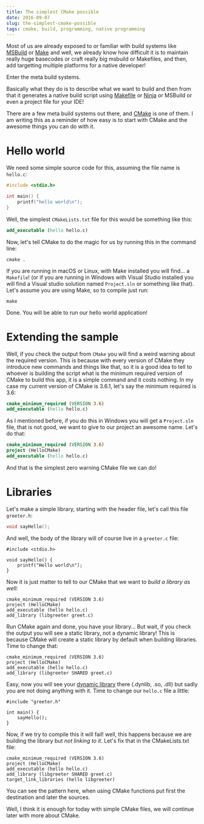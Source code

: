 ```yaml
---
title: The simplest CMake possible
date: 2016-09-07
slug: the-simplest-cmake-possible
tags: cmake, build, programming, native programming
---
```


Most of us are already exposed to or familiar with build systems like [MSBuild](https://en.wikipedia.org/wiki/MSBuild) or [Make](https://www.gnu.org/software/make/) and well, we already know how difficult it is to maintain really huge basecodes or craft really big msbuild or Makefiles, and then, add targetting multiple platforms for a native developer!

Enter the meta build systems.

Basically what they do is to describe what we want to build and then from that it generates a native build script using [Makefile](http://www.cs.colby.edu/maxwell/courses/tutorials/maketutor/) or [Ninja](https://ninja-build.org/) or MSBuild or even a project file for your IDE!

There are a few meta build systems out there, and [CMake](https://cmake.org/) is one of them. I am writing this as a reminder of how easy is to start with CMake and the awesome things you can do with it.

# Hello world

We need some simple source code for this, assuming the file name is `hello.c`:

```c
#include <stdio.h>

int main() {
    printf("hello world\n");
}
```

Well, the simplest `CMakeLists.txt` file for this would be something like this:

```cmake
add_executable (hello hello.c)
```

Now, let's tell CMake to do the magic for us by running this in the command line:

    cmake .

If you are running in macOS or Linux, with Make installed you will find... a `Makefile`! (or if you are running in Windows with Visual Studio installed you will find a Visual studio solution named `Project.sln` or something like that). Let's assume you are using Make, so to compile just run:

    make

Done. You will be able to run our hello world application!

# Extending the sample

Well, if you check the output from `CMake` you will find a weird warning about the required version. This is because with every version of CMake they introduce new commands and things like that, so it is a good idea to tell to whoever is building the script what is the minimum required version of CMake to build this app, it is a simple command and it costs nothing. In my case my current version of CMake is 3.6.1, let's say the minimum required is 3.6:

```cmake
cmake_minimum_required (VERSION 3.6)
add_executable (hello hello.c)
```
As I mentioned before, if you do this in Windows you will get a `Project.sln` file, that is not good, we want to give to our project an awesome name. Let's do that:

```cmake
cmake_minimum_required (VERSION 3.6)
project (HelloCMake)
add_executable (hello hello.c)
```
And that is the simplest zero warning CMake file we can do!

# Libraries

Let's make a simple library, starting with the header file, let's call this file `greeter.h`:

```c
void sayHello();
```

And well, the body of the library will of course live in a `greeter.c` file:

```
#include <stdio.h>

void sayHello() {
    printf("Hello world\n");
}
```

Now it is just matter to tell to our CMake that we want to _build a library as well_:

```
cmake_minimum_required (VERSION 3.6)
project (HelloCMake)
add_executable (hello hello.c)
add_library (libgreeter greet.c)
```

Run CMake again and done, you have your library... But wait, if you check the output you will see a static library, not a dynamic library! This is because CMake will create a static library by default when building libraries. Time to change that:


```
cmake_minimum_required (VERSION 3.6)
project (HelloCMake)
add_executable (hello hello.c)
add_library (libgreeter SHARED greet.c)
```

Easy, now you will see your [dynamic library](https://en.wikipedia.org/wiki/Library_(computing)#Shared_libraries) there (.dynlib, .so, .dll) but sadly you are not doing anything with it. Time to change our `hello.c` file a little:

```
#include "greeter.h"

int main() {
    sayHello();
}
```

Now, if we try to compile this it will fail! well, this happens because we are building the library but _not linking to it_. Let's fix that in the CMakeLists.txt file:

```
cmake_minimum_required (VERSION 3.6)
project (HelloCMake)
add_executable (hello hello.c)
add_library (libgreeter SHARED greet.c)
target_link_libraries (hello libgreeter)
```

You can see the pattern here, when using CMake functions put first the destination and later the sources.

Well, I think it is enough for today with simple CMake files, we will continue later with more about CMake.
